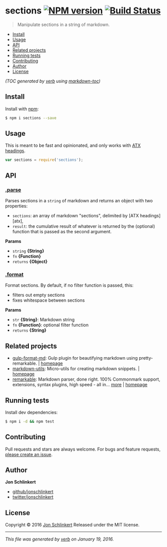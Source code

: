 # sections [![NPM version](https://img.shields.io/npm/v/sections.svg)](https://www.npmjs.com/package/sections) [![Build Status](https://img.shields.io/travis/jonschlinkert/sections.svg)](https://travis-ci.org/jonschlinkert/sections)

> Manipulate sections in a string of markdown.

- [Install](#install)
- [Usage](#usage)
- [API](#api)
- [Related projects](#related-projects)
- [Running tests](#running-tests)
- [Contributing](#contributing)
- [Author](#author)
- [License](#license)

_(TOC generated by [verb](https://github.com/verbose/verb) using [markdown-toc](https://github.com/jonschlinkert/markdown-toc))_

## Install

Install with [npm](https://www.npmjs.com/):

```sh
$ npm i sections --save
```

## Usage

This is meant to be fast and opinionated, and only works with [ATX headings](http://spec.commonmark.org/0.24/#atx-headings).

```js
var sections = require('sections');
```

## API

### [.parse](index.js#L23)

Parses sections in a `string` of markdown and returns an object with two properties:

* `sections`: an array of markdown "sections", delimited by [ATX headings][atx],
* `result`: the cumulative result of whatever is returned by the (optional) function that is passed as the second argument.

**Params**

* `string` **{String}**
* `fn` **{Function}**
* `returns` **{Object}**

### [.format](index.js#L62)

Format sections. By default, if no filter function is passed, this:

* filters out empty sections
* fixes whitespace between sections

**Params**

* `str` **{String}**: Markdown string
* `fn` **{Function}**: optional filter function
* `returns` **{String}**

## Related projects

* [gulp-format-md](https://www.npmjs.com/package/gulp-format-md): Gulp plugin for beautifying markdown using pretty-remarkable. | [homepage](https://github.com/jonschlinkert/gulp-format-md)
* [markdown-utils](https://www.npmjs.com/package/markdown-utils): Micro-utils for creating markdown snippets. | [homepage](https://github.com/jonschlinkert/markdown-utils)
* [remarkable](https://www.npmjs.com/package/remarkable): Markdown parser, done right. 100% Commonmark support, extensions, syntax plugins, high speed - all in… [more](https://www.npmjs.com/package/remarkable) | [homepage](https://github.com/jonschlinkert/remarkable)

## Running tests

Install dev dependencies:

```sh
$ npm i -d && npm test
```

## Contributing

Pull requests and stars are always welcome. For bugs and feature requests, [please create an issue](https://github.com/jonschlinkert/sections/issues/new).

## Author

**Jon Schlinkert**

* [github/jonschlinkert](https://github.com/jonschlinkert)
* [twitter/jonschlinkert](http://twitter.com/jonschlinkert)

## License

Copyright © 2016 [Jon Schlinkert](https://github.com/jonschlinkert)
Released under the MIT license.

***

_This file was generated by [verb](https://github.com/verbose/verb) on January 19, 2016._